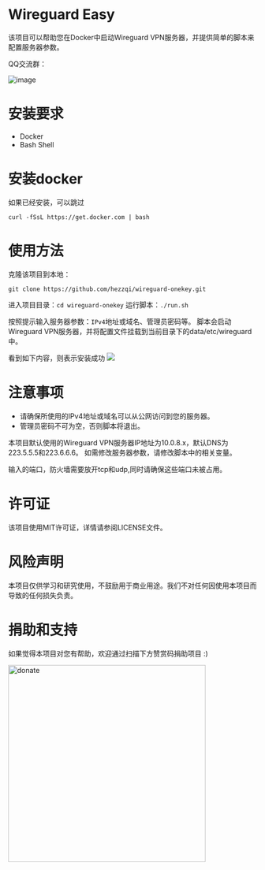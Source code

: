 # Wireguard Easy
该项目可以帮助您在Docker中启动Wireguard VPN服务器，并提供简单的脚本来配置服务器参数。

QQ交流群：

![image](https://user-images.githubusercontent.com/51899048/221509739-7d039726-34a1-4174-b85f-2d0cbf07bd31.png)

# 安装要求
- Docker
- Bash Shell

# 安装docker
如果已经安装，可以跳过
```
curl -fSsL https://get.docker.com | bash
```

# 使用方法
克隆该项目到本地：
```
git clone https://github.com/hezzqi/wireguard-onekey.git
```

进入项目目录：`cd wireguard-onekey`
运行脚本：`./run.sh`

按照提示输入服务器参数：`IPv4`地址或域名、管理员密码等。
脚本会启动Wireguard VPN服务器，并将配置文件挂载到当前目录下的data/etc/wireguard中。

看到如下内容，则表示安装成功
![](./asserts/success.png)

# 注意事项
- 请确保所使用的IPv4地址或域名可以从公网访问到您的服务器。
- 管理员密码不可为空，否则脚本将退出。

本项目默认使用的Wireguard VPN服务器IP地址为10.0.8.x，默认DNS为223.5.5.5和223.6.6.6。
如需修改服务器参数，请修改脚本中的相关变量。

输入的端口，防火墙需要放开tcp和udp,同时请确保这些端口未被占用。


# 许可证
该项目使用MIT许可证，详情请参阅LICENSE文件。

# 风险声明

本项目仅供学习和研究使用，不鼓励用于商业用途。我们不对任何因使用本项目而导致的任何损失负责。

# 捐助和支持

如果觉得本项目对您有帮助，欢迎通过扫描下方赞赏码捐助项目 :)

<img src="./asserts/donate.png" alt="donate" width="400" height="400" />
